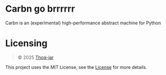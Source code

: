 # Carbn go brrrrrr

Carbn is an (experimental) high-performance abstract machine for Python

# Licensing
> © 2025 [Thoq-jar](https://thoq.dev)

This project uses the MIT License,
see the [License](LICENSE) for more details.
